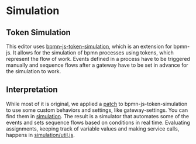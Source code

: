 # Simulation
## Token Simulation
This editor uses [bpmn-js-token-simulation](https://github.com/bpmn-io/bpmn-js-token-simulation/tree/main), which is an extension for bpmn-js. It allows for the simulation of bpmn processes using tokens, which represent the flow of work. Events defined in a process have to be triggered manually and sequence flows after a gateway have to be set in advance for the simulation to work.
## Interpretation
While most of it is original, we applied a [patch](../patches) to bpmn-js-token-simulation to use some custom behaviors and settings, like gateway-settings. You can find them in [simulation](../src/simulation). The result is a simulator that automates some of the events and sets sequence flows based on conditions in real time. Evaluating assignments, keeping track of variable values and making service calls, happens in [simulation/util.js](../src/simulation/util.js).